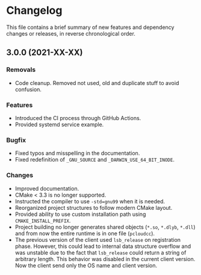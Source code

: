 # Changelog

This file contains a brief summary of new features and dependency changes or
releases, in reverse chronological order.

## 3.0.0 (2021-XX-XX)

### Removals

* Code cleanup. Removed not used, old and duplicate stuff to avoid confusion.

### Features

* Introduced the CI process through GitHub Actions.
* Provided systemd service example.

### Bugfix

* Fixed typos and misspelling in the documentation.
* Fixed redefinition of `_GNU_SOURCE` and `_DARWIN_USE_64_BIT_INODE`.

### Changes

* Improved documentation.
* CMake < 3.3 is no longer supported.
* Instructed the compiler to use `-std=gnu99` when it is needed.
* Reorganized project structures to follow modern CMake layout.
* Provided ability to use custom installation path using `CMAKE_INSTALL_PREFIX`.
* Project building no longer generates shared objects
  (`*.so`, `*.dlyb`, `*.dll`) and from now the entire runtime is in one file
  (`pcloudcc`).
* The previous version of the client used `lsb_release` on registration phase.
  However, this could lead to internal data structure overflow and was unstable
  due to the fact that `lsb_release` could return a string of arbitrary length.
  This behavior was disabled in the current client version. Now the client send
  only the OS name and client version.

